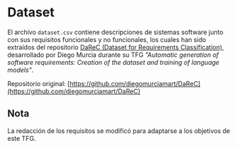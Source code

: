 # Dataset

El archivo `dataset.csv` contiene descripciones de sistemas software junto con sus requisitos funcionales y no funcionales, los cuales han sido extraídos del repositorio [DaReC (Dataset for Requirements Classification)](https://github.com/diegomurciamart/DaReC), desarrollado por Diego Murcia durante su TFG *"Automatic generation of software requirements: Creation of the dataset and training of language models"*.

Repositorio original: [https://github.com/diegomurciamart/DaReC](https://github.com/diegomurciamart/DaReC)

## Nota

La redacción de los requisitos se modificó para adaptarse a los objetivos de este TFG.
